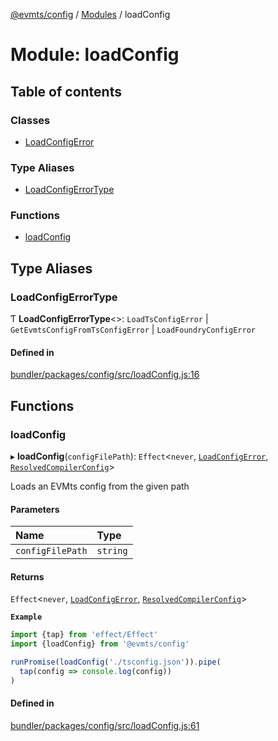 [@evmts/config](../README.md) / [Modules](../modules.md) / loadConfig

# Module: loadConfig

## Table of contents

### Classes

- [LoadConfigError](../classes/loadConfig.LoadConfigError.md)

### Type Aliases

- [LoadConfigErrorType](loadConfig.md#loadconfigerrortype)

### Functions

- [loadConfig](loadConfig.md#loadconfig)

## Type Aliases

### LoadConfigErrorType

Ƭ **LoadConfigErrorType**\<\>: `LoadTsConfigError` \| `GetEvmtsConfigFromTsConfigError` \| `LoadFoundryConfigError`

#### Defined in

[bundler/packages/config/src/loadConfig.js:16](https://github.com/evmts/evmts-monorepo/blob/main/bundler/packages/config/src/loadConfig.js#L16)

## Functions

### loadConfig

▸ **loadConfig**(`configFilePath`): `Effect`\<`never`, [`LoadConfigError`](../classes/loadConfig.LoadConfigError.md), [`ResolvedCompilerConfig`](types.md#resolvedcompilerconfig)\>

Loads an EVMts config from the given path

#### Parameters

| Name | Type |
| :------ | :------ |
| `configFilePath` | `string` |

#### Returns

`Effect`\<`never`, [`LoadConfigError`](../classes/loadConfig.LoadConfigError.md), [`ResolvedCompilerConfig`](types.md#resolvedcompilerconfig)\>

**`Example`**

```ts
import {tap} from 'effect/Effect'
import {loadConfig} from '@evmts/config'

runPromise(loadConfig('./tsconfig.json')).pipe(
  tap(config => console.log(config))
)
```

#### Defined in

[bundler/packages/config/src/loadConfig.js:61](https://github.com/evmts/evmts-monorepo/blob/main/bundler/packages/config/src/loadConfig.js#L61)
